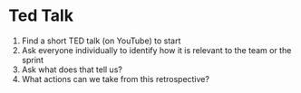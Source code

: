 # Ted Talk

1. Find a short TED talk (on YouTube) to start
2. Ask everyone individually to identify how it is relevant to the team or the sprint
3. Ask what does that tell us?
4. What actions can we take from this retrospective?
